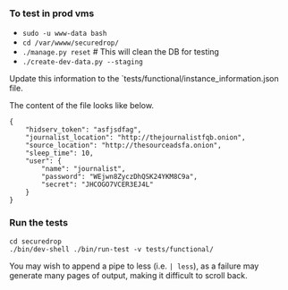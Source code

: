 ### To test in prod vms

- `sudo -u www-data bash`
- `cd /var/wwww/securedrop/`
- `./manage.py reset`    # This will clean the DB for testing
- `./create-dev-data.py --staging`

Update this information to the `tests/functional/instance_information.json file.

The content of the file looks like below.

```
{
    "hidserv_token": "asfjsdfag",
    "journalist_location": "http://thejournalistfqb.onion",
    "source_location": "http://thesourceadsfa.onion",
    "sleep_time": 10,
    "user": {
        "name": "journalist",
        "password": "WEjwn8ZyczDhQSK24YKM8C9a",
        "secret": "JHCOGO7VCER3EJ4L"
    }
}
```

### Run the tests

```
cd securedrop
./bin/dev-shell ./bin/run-test -v tests/functional/
```
You may wish to append a pipe to less (i.e. `| less`), as a failure may generate
many pages of output, making it difficult to scroll back.
